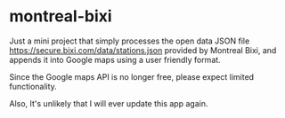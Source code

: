# montreal-bixi
Just a mini project that simply processes the open data JSON file https://secure.bixi.com/data/stations.json provided by Montreal Bixi, and appends it into Google maps using a user friendly format.

Since the Google maps API is no longer free, please expect limited functionality.

Also, It's unlikely that I will ever update this app again.
